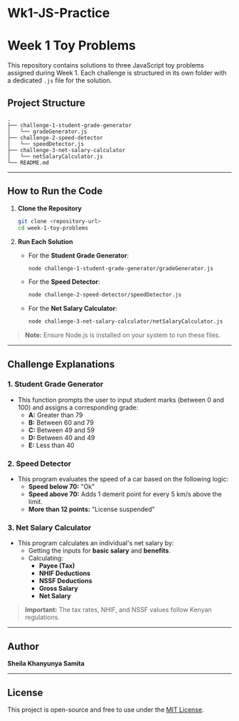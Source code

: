 # Wk1-JS-Practice
# Week 1 Toy Problems

This repository contains solutions to three JavaScript toy problems assigned during Week 1. Each challenge is structured in its own folder with a dedicated `.js` file for the solution.

## Project Structure
```
.
├── challenge-1-student-grade-generator
│   └── gradeGenerator.js
├── challenge-2-speed-detector
│   └── speedDetector.js
├── challenge-3-net-salary-calculator
│   └── netSalaryCalculator.js
└── README.md
```

---

## How to Run the Code

1. **Clone the Repository**
   ```bash
   git clone <repository-url>
   cd week-1-toy-problems
   ```

2. **Run Each Solution**
   - For the **Student Grade Generator**:
     ```bash
     node challenge-1-student-grade-generator/gradeGenerator.js
     ```

   - For the **Speed Detector**:
     ```bash
     node challenge-2-speed-detector/speedDetector.js
     ```

   - For the **Net Salary Calculator**:
     ```bash
     node challenge-3-net-salary-calculator/netSalaryCalculator.js
     ```

> **Note:** Ensure Node.js is installed on your system to run these files.

---

## Challenge Explanations

### 1. Student Grade Generator
- This function prompts the user to input student marks (between 0 and 100) and assigns a corresponding grade:
  - **A:** Greater than 79
  - **B:** Between 60 and 79
  - **C:** Between 49 and 59
  - **D:** Between 40 and 49
  - **E:** Less than 40

### 2. Speed Detector
- This program evaluates the speed of a car based on the following logic:
  - **Speed below 70:** "Ok"
  - **Speed above 70:** Adds 1 demerit point for every 5 km/s above the limit.
  - **More than 12 points:** "License suspended"

### 3. Net Salary Calculator
- This program calculates an individual's net salary by:
  - Getting the inputs for **basic salary** and **benefits**.
  - Calculating:
    - **Payee (Tax)**
    - **NHIF Deductions**
    - **NSSF Deductions**
    - **Gross Salary**
    - **Net Salary**

> **Important:** The tax rates, NHIF, and NSSF values follow Kenyan regulations.

---

## Author
**Sheila Khanyunya Samita**

---

## License
This project is open-source and free to use under the [MIT License](LICENSE).

